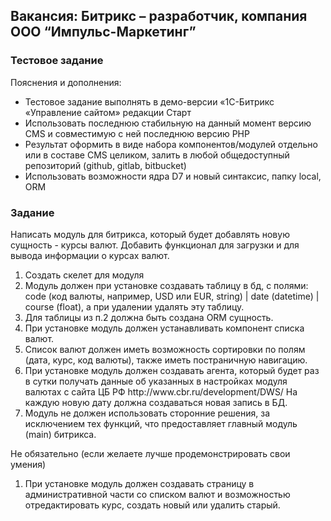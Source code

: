 <h2>Вакансия: Битрикс – разработчик, компания ООО “Импульс-Маркетинг”</h2>
<h3>Тестовое задание</h3>
<p>Пояснения и дополнения:</p>
<ul>
    <li>Тестовое задание выполнять в демо-версии «1С-Битрикс «Управление сайтом» редакции Старт</li>
    <li>Использовать последнюю стабильную на данный момент версию CMS и совместимую с ней последнюю версию PHP</li>
    <li>Результат оформить в виде набора компонентов/модулей отдельно или в составе CMS целиком, залить в любой общедоступный репозиторий (github, gitlab, bitbucket)</li>
    <li>Использовать возможности ядра D7 и новый синтаксис, папку local, ORM</li>
</ul>
<h3>Задание</h3>
<p>Написать модуль для битрикса, который будет добавлять новую сущность - курсы валют. Добавить функционал для загрузки и для вывода информации о курсах валют.</p>
<ol>
    <li>Создать скелет для модуля</li>
    <li>Модуль должен при установке создавать таблицу в бд, с полями: code (код валюты, например, USD или EUR, string) | date (datetime) | course (float), а при удалении удалять эту таблицу.</li>
    <li>Для таблицы из п.2 должна быть создана ORM сущность.</li>
    <li>При установке модуль должен устанавливать компонент списка валют.</li>
    <li>Список валют должен иметь возможность сортировки по полям (дата, курс, код валюты), также иметь постраничную навигацию.</li>
    <li>При установке модуль должен создавать агента, который будет раз в сутки получать данные об указанных в настройках модуля валютах с сайта ЦБ РФ http://www.cbr.ru/development/DWS/ На каждую новую дату должна создаваться новая запись в БД.</li>
    <li>Модуль не должен использовать сторонние решения, за исключением тех функций, что предоставляет главный модуль (main) битрикса.</li>
</ol>
<p>Не обязательно (если желаете лучше продемонстрировать свои умения)</p>
<ol>
    <li>При установке модуль должен создавать страницу в административной части со списком валют и возможностью отредактировать курс, создать новый или удалить старый.</li>
</ol>